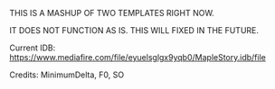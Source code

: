 THIS IS A MASHUP OF TWO TEMPLATES RIGHT NOW.

IT DOES NOT FUNCTION AS IS. THIS WILL FIXED IN THE FUTURE.

Current IDB: https://www.mediafire.com/file/eyuelsglgx9yqb0/MapleStory.idb/file


Credits: MinimumDelta, F0, SO
